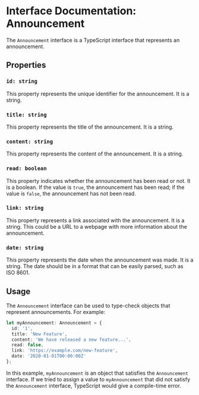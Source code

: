 # Interface Documentation: Announcement

The `Announcement` interface is a TypeScript interface that represents an announcement.

## Properties

### `id: string`

This property represents the unique identifier for the announcement. It is a string.

### `title: string`

This property represents the title of the announcement. It is a string.

### `content: string`

This property represents the content of the announcement. It is a string.

### `read: boolean`

This property indicates whether the announcement has been read or not. It is a boolean. If the value is `true`, the announcement has been read; if the value is `false`, the announcement has not been read.

### `link: string`

This property represents a link associated with the announcement. It is a string. This could be a URL to a webpage with more information about the announcement.

### `date: string`

This property represents the date when the announcement was made. It is a string. The date should be in a format that can be easily parsed, such as ISO 8601.

## Usage

The `Announcement` interface can be used to type-check objects that represent announcements. For example:

```typescript
let myAnnouncement: Announcement = {
  id: '1',
  title: 'New Feature',
  content: 'We have released a new feature...',
  read: false,
  link: 'https://example.com/new-feature',
  date: '2020-01-01T00:00:00Z'
};
```

In this example, `myAnnouncement` is an object that satisfies the `Announcement` interface. If we tried to assign a value to `myAnnouncement` that did not satisfy the `Announcement` interface, TypeScript would give a compile-time error.